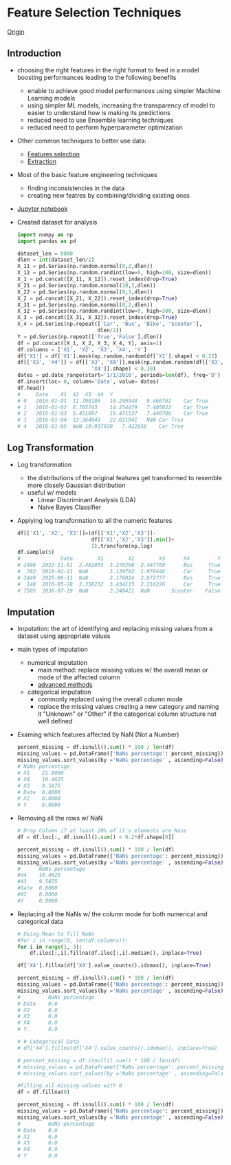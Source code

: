 # Feature Selection Techniques

[Origin](https://pierpaolo28.github.io/blog/blog30/)

## Introduction

+ choosing the right features in the right format to feed in a model boosting performances leading to the following benefits
  + enable to achieve good model performances using simpler Machine Learning models
  + using simpler ML models, increasing the transparency of model $to$ easier to understand how is making its predictions
  + reduced need to use Ensemble learning techniques
  + reduced need to perform hyperparameter optimization

+ Other common techniques to better use data:
  + [Features selection](https://towardsdatascience.com/feature-selection-techniques-1bfab5fe0784)
  + [Extraction](https://towardsdatascience.com/feature-extraction-techniques-d619b56e31be)

+ Most of the basic feature engineering techniques
  + finding inconsistencies in the data
  + creating new featres by combining/dividing existing ones

+ [Jupyter notebook](https://github.com/pierpaolo28/Artificial-Intelligence-Projects/blob/master/Features%20Analysis/FeatureEngineering.ipynb)

+ Created dataset for analysis

  ```python
  import numpy as np
  import pandas as pd 

  dataset_len = 8000
  dlen = int(dataset_len/2)
  X_11 = pd.Series(np.random.normal(8,2,dlen))
  X_12 = pd.Series(np.random.randint(low=0, high=100, size=dlen))
  X_1 = pd.concat([X_11, X_12]).reset_index(drop=True)
  X_21 = pd.Series(np.random.normal(20,3,dlen))
  X_22 = pd.Series(np.random.normal(9,3,dlen))
  X_2 = pd.concat([X_21, X_22]).reset_index(drop=True)
  X_31 = pd.Series(np.random.normal(8,2,dlen))
  X_32 = pd.Series(np.random.randint(low=0, high=300, size=dlen))
  X_3 = pd.concat([X_31, X_32]).reset_index(drop=True)
  X_4 = pd.Series(np.repeat(['Car', 'Bus', 'Bike', 'Scooter'],
                            dlen/2))
  Y = pd.Series(np.repeat(['True','False'],dlen))
  df = pd.concat([X_1, X_2, X_3, X_4, Y], axis=1)
  df.columns = ['X1', 'X2', 'X3', 'X4', 'Y']
  df['X1'] = df['X1'].mask(np.random.random(df['X1'].shape) < 0.22)
  df[['X3', 'X4']] = df[['X3', 'X4']].mask(np.random.random(df[['X3', 
                          'X4']].shape) < 0.10)
  dates = pd.date_range(start='1/1/2016', periods=len(df), freq='D')
  df.insert(loc= 0, column='Date', value= dates)
  df.head()
  #   	Date	X1	X2	X3	X4	Y
  # 0	2016-01-01	11.798186	16.299548	9.466762	Car	True
  # 1	2016-01-02	6.705743	14.254479	7.405022	Car	True
  # 2	2016-01-03	5.451097	16.471537	7.440786	Car	True
  # 3	2016-01-04	13.364043	22.021941	NaN	Car	True
  # 4	2016-01-05	NaN	19.937920	7.422658	Car	True
  ```

## Log Transformation

+ Log transformation
  + the distributions of the original features get transformed to resemble more closely Gaussian distribution
  + useful w/ models
    + Linear Discriminant Analysis (LDA)
    + Naive Bayes Classifier

+ Applying log transformation to all the numeric features

  ```python
  df[['X1', 'X2', 'X3']]=(df[['X1','X2','X3']]-
                          df[['X1','X2','X3']].min()+
                          1).transform(np.log)
  df.sample(5)
  #             Date        X1        X2        X3      X4         Y
  # 2496  2022-11-01  2.482055  3.270268  2.487769      Bus     True
  #  782  2018-02-21  NaN       3.139792  1.970446      Car     True
  # 3449  2025-06-11  NaN       3.176024  2.672777      Bus     True
  #  148  2016-05-28  2.350232  3.434115  2.216226      Car     True
  # 7505  2036-07-19  NaN       2.248421  NaN       Scooter    False
  ```

## Imputation

+ Imputation: the art of identifying and replacing missing values from a dataset using appropriate values

+ main types of imputation
  + numerical imputation
    + main method: replace missing values w/ the overall mean or mode of the affected column
    + [advanced methods](https://towardsdatascience.com/why-using-a-mean-for-missing-data-is-a-bad-idea-alternative-imputation-algorithms-837c731c1008)
  + categorical imputation
    + commonly replaced using the overall column mode
    + replace the missing values creating a new category and naming it "Unknown" or "Other" if the categorical column structure not well defined

+ Examing which features affected by NaN (Not a Number)

  ```python
  percent_missing = df.isnull().sum() * 100 / len(df)
  missing_values = pd.DataFrame({'NaNs percentage': percent_missing})
  missing_values.sort_values(by ='NaNs percentage' , ascending=False)
  # NaNs percentage
  # X1    21.8000
  # X4    10.4625
  # X3    9.5875
  # Date  0.0000
  # X2    0.0000
  # Y     0.0000
  ```

+ Removing all the rows w/ NaN

  ```python
  # Drop Column if at least 20% of it's elements are Nans
  df = df.loc[:, df.isnull().sum() < 0.2*df.shape[0]]

  percent_missing = df.isnull().sum() * 100 / len(df)
  missing_values = pd.DataFrame({'NaNs percentage': percent_missing})
  missing_values.sort_values(by ='NaNs percentage' , ascending=False)
  #      NaNs percentage
  #X4    10.4625
  #X3    9.5875
  #Date  0.0000
  #X2    0.0000
  #Y     0.0000
  ```

+ Replacing all the NaNs w/ the column mode for both numerical and categorical data

  ```python
  # Using Mean to fill NaNs
  #for i in range(0, len(df.columns)):
  for i in range(1, 3):
      df.iloc[:,i].fillna(df.iloc[:,i].median(), inplace=True)

  df['X4'].fillna(df['X4'].value_counts().idxmax(), inplace=True)

  percent_missing = df.isnull().sum() * 100 / len(df)
  missing_values = pd.DataFrame({'NaNs percentage': percent_missing})
  missing_values.sort_values(by ='NaNs percentage' , ascending=False)
  #         NaNs percentage
  # Date    0.0
  # X2      0.0
  # X3      0.0
  # X4      0.0
  # Y       0.0

  # # Categorical Data
  # df['X4'].fillna(df['X4'].value_counts().idxmax(), inplace=True)

  # percent_missing = df.isnull().sum() * 100 / len(df)
  # missing_values = pd.DataFrame({'NaNs percentage': percent_missing})
  # missing_values.sort_values(by ='NaNs percentage' , ascending=False)

  #Filling all missing values with 0
  df = df.fillna(0)

  percent_missing = df.isnull().sum() * 100 / len(df)
  missing_values = pd.DataFrame({'NaNs percentage': percent_missing})
  missing_values.sort_values(by ='NaNs percentage' , ascending=False)
  #         NaNs percentage
  # Date    0.0
  # X2      0.0
  # X3      0.0
  # X4      0.0
  # Y       0.0
  ```


